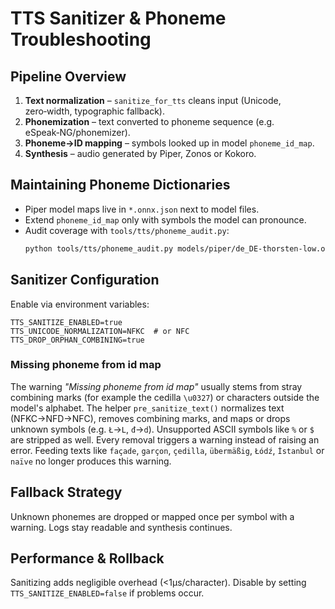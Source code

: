 # TTS Sanitizer & Phoneme Troubleshooting

## Pipeline Overview
1. **Text normalization** – `sanitize_for_tts` cleans input (Unicode, zero‑width, typographic fallback).
2. **Phonemization** – text converted to phoneme sequence (e.g. eSpeak‑NG/phonemizer).
3. **Phoneme→ID mapping** – symbols looked up in model `phoneme_id_map`.
4. **Synthesis** – audio generated by Piper, Zonos or Kokoro.

## Maintaining Phoneme Dictionaries
- Piper model maps live in `*.onnx.json` next to model files.
- Extend `phoneme_id_map` only with symbols the model can pronounce.
- Audit coverage with `tools/tts/phoneme_audit.py`:
  ```bash
  python tools/tts/phoneme_audit.py models/piper/de_DE-thorsten-low.onnx.json de < phrases.txt
  ```

## Sanitizer Configuration
Enable via environment variables:
```
TTS_SANITIZE_ENABLED=true
TTS_UNICODE_NORMALIZATION=NFKC  # or NFC
TTS_DROP_ORPHAN_COMBINING=true
```

### Missing phoneme from id map

The warning *"Missing phoneme from id map"* usually stems from stray
combining marks (for example the cedilla `\u0327`) or characters outside the
model's alphabet. The helper `pre_sanitize_text()` normalizes
text (NFKC→NFD→NFC), removes combining marks, and maps or drops unknown
symbols (e.g. `Ł`→`L`, `đ`→`d`). Unsupported ASCII symbols like `%` or `$`
are stripped as well. Every removal triggers a warning instead of raising an
error. Feeding texts like `façade`, `garçon`, `çedilla`, `übermäßig`,
`Łódź`, `İstanbul` or `naïve` no longer produces this warning.

## Fallback Strategy
Unknown phonemes are dropped or mapped once per symbol with a warning. Logs stay readable and synthesis continues.

## Performance & Rollback
Sanitizing adds negligible overhead (<1µs/character). Disable by setting `TTS_SANITIZE_ENABLED=false` if problems occur.
